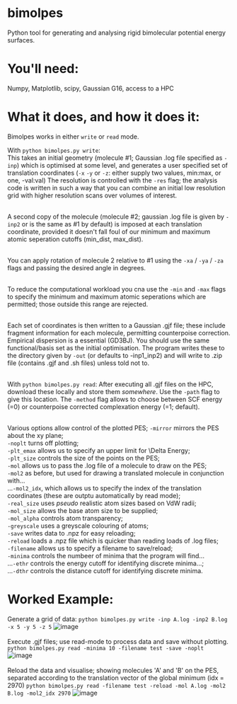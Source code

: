 # bimolpes
Python tool for generating and analysing rigid bimolecular potential energy surfaces.

# You'll need:
Numpy, Matplotlib, scipy, Gaussian G16, access to a HPC<br>

# What it does, and how it does it:
Bimolpes works in either `write` or `read` mode. <br>

With `python bimolpes.py write`:<br>
This takes an initial geometry (molecule #1; Gaussian .log file specified as `-inp`) which is optimised at some level, and generates a user specified set of translation coordinates (`-x` `-y` or `-z`: either supply two values, min:max, or one, -val:val) The resolution is controlled with the `-res` flag; the analysis code is written in such a way that you can combine an initial low resolution grid with higher resolution scans over volumes of interest.<br><br>

A second copy of the molecule (molecule #2; gaussian .log file is given by `-inp2` or is the same as #1 by default) is imposed at each translation coordinate, provided it doesn't fall foul of our minimum and maximum atomic seperation cutoffs (min_dist, max_dist). <br><br>

You can apply rotation of molecule 2 relative to #1 using the `-xa` / `-ya` / `-za` flags and passing the desired angle in degrees.<br><br>

To reduce the computational workload you cna use the `-min` and `-max` flags to specify the minimum and maximum atomic seperations which are permitted; those outside this range are rejected.<br><br>

Each set of coordinates is then written to a Gaussian .gjf file; these include fragment information for each molecule, permitting counterpoise correction. Empirical dispersion is a essential (GD3BJ). You should use the same functional/basis set as the initial optimisation. The program writes these to the directory given by `-out` (or defaults to -inp1_inp2) and will write to .zip file (contains .gjf and .sh files) unless told not to.<br><br>

With `python bimolpes.py read`:
After executing all .gjf files on the HPC, download these locally and store them _somewhere_. Use the `-path` flag to give this location. 
The `-method` flag allows to choose between SCF energy (=0) or counterpoise corrected complexation energy (=1; default).<br><br>

Various options allow control of the plotted PES; 
`-mirror` mirrors the PES about the xy plane;<br>
`-noplt` turns off plotting; <br>
`-plt_emax` allows us to specify an upper limit for \Delta Energy; <br>
`-plt_size` controls the size of the points on the PES; <br>
`-mol` allows us to pass the .log file of a molecule to draw on the PES; <br>
`-mol2` as before, but used for drawing a translated molecule in conjunction with... <br>
...`-mol2_idx`, which allows us to specify the index of the translation coordinates (these are outptu automatically by read mode); <br>
`-real_size` uses _pseudo_ realistic atom sizes based on VdW radii; <br>
`-mol_size` allows the base atom size to be supplied; <br>
`-mol_alpha` controls atom transparency; <br>
`-greyscale` uses a greyscale colouring of atoms; <br>
`-save` writes data to .npz for easy reloading; <br>
`-reload` loads a .npz file which is quicker than reading loads of .log files; <br>
`-filename` allows us to specify a filename to save/reload; <br>
`-minima` controls the numbeer of minima that the program will find... <br>
...`-ethr` controls the energy cutoff for identifying discrete minima...; <br>
...`-dthr` controls the distance cutoff for identifying discrete minima.<br>

# Worked Example:
Generate a grid of data:
`python bimolpes.py write -inp A.log -inp2 B.log -x 5 -y 5 -z 5`
![image](https://github.com/RichardMandle/bimolpes/assets/101199234/7c09c396-cb8c-494b-b082-4a4088dc8097)
<br><br>
Execute .gjf files; use read-mode to process data and save without plotting.
`python bimolpes.py read -minima 10 -filename test -save -noplt`
![image](https://github.com/RichardMandle/bimolpes/assets/101199234/e63623e6-1608-4f0c-8f1a-358f4a20c92b)
<br><br>
Reload the data and visualise; showing molecules 'A' and 'B' on the PES, separated according to the translation vector of the global minimum (idx = 2970)
`python bimolpes.py read -filename test -reload -mol A.log -mol2 B.log -mol2_idx 2970`
![image](https://github.com/RichardMandle/bimolpes/assets/101199234/4abfc1bc-de31-48a2-8f54-f520a3b736e5)

